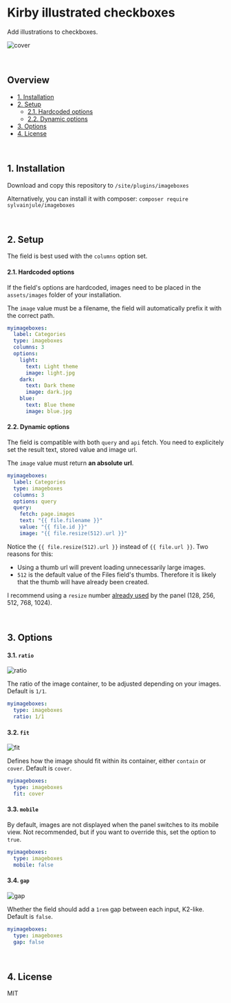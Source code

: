 # Kirby illustrated checkboxes

Add illustrations to checkboxes.

![cover](https://user-images.githubusercontent.com/14079751/48333924-58238200-e659-11e8-938d-311f7bec31a6.jpg)

<br/>

## Overview

- [1. Installation](#1-installation)
- [2. Setup](#2-setup)
  * [2.1. Hardcoded options](#21-hardcoded-options)
  * [2.2. Dynamic options](#22-dynamic-options)
- [3. Options](#3-options)
- [4. License](#4-license)

<br/>

## 1. Installation

Download and copy this repository to ```/site/plugins/imageboxes```

Alternatively, you can install it with composer: ```composer require sylvainjule/imageboxes```

<br/>

## 2. Setup

The field is best used with the `columns` option set.

#### 2.1. Hardcoded options

If the field's options are hardcoded, images need to be placed in the `assets/images` folder of your installation.

The `image` value must be a filename, the field will automatically prefix it with the correct path.

```yaml
myimageboxes:
  label: Categories
  type: imageboxes
  columns: 3
  options:
    light:
      text: Light theme
      image: light.jpg
    dark:
      text: Dark theme
      image: dark.jpg
    blue:
      text: Blue theme
      image: blue.jpg
```

#### 2.2. Dynamic options

The field is compatible with both `query` and `api` fetch. You need to explicitely set the result text, stored value and image url.

The `image` value must return **an absolute url**.

```yaml
myimageboxes:
  label: Categories
  type: imageboxes
  columns: 3
  options: query
  query:
    fetch: page.images
    text: "{{ file.filename }}"
    value: "{{ file.id }}"
    image: "{{ file.resize(512).url }}"
```

Notice the `{{ file.resize(512).url }}` instead of `{{ file.url }}`. Two reasons for this:

- Using a thumb url will prevent loading unnecessarily large images.
- `512` is the default value of the Files field's thumbs. Therefore it is likely that the thumb will have already been created. 

I recommend using a `resize` number [already used](https://github.com/k-next/kirby/blob/a709a5728671c0b85a1f37db1d6b2a028151f013/config/api/models/File.php) by the panel (128, 256, 512, 768, 1024).

<br/>

## 3. Options

#### 3.1. `ratio`

![ratio](https://user-images.githubusercontent.com/14079751/48333927-58bc1880-e659-11e8-8ef2-d239985877ae.jpg)

The ratio of the image container, to be adjusted depending on your images. Default is `1/1`.

```yaml
myimageboxes:
  type: imageboxes
  ratio: 1/1
```

#### 3.2. `fit`

![fit](https://user-images.githubusercontent.com/14079751/48333925-58238200-e659-11e8-811c-074e43b43f2d.jpg)

Defines how the image should fit within its container, either `contain` or `cover`. Default is `cover`.

```yaml
myimageboxes:
  type: imageboxes
  fit: cover
```

#### 3.3. `mobile`

By default, images are not displayed when the panel switches to its mobile view. Not recommended, but if you want to override this, set the option to `true`.

```yaml
myimageboxes:
  type: imageboxes
  mobile: false
```

#### 3.4. `gap`

![gap](https://user-images.githubusercontent.com/14079751/48333926-58bc1880-e659-11e8-8920-6ad913c63529.jpg)

Whether the field should add a `1rem` gap between each input, K2-like. Default is `false`.

```yaml
myimageboxes:
  type: imageboxes
  gap: false
```

<br/>

## 4. License

MIT